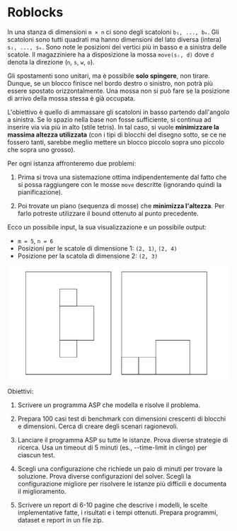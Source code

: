 # Roblocks

In una stanza di dimensioni `m × n` ci sono degli scatoloni `b₁, ..., bₖ`. Gli scatoloni sono tutti quadrati ma hanno dimensioni del lato diversa (intera) `s₁, ..., sₖ`. Sono note le posizioni dei vertici più in basso e a sinistra delle scatole. Il magazziniere ha a disposizione la mossa `move(sᵢ, d)` dove `d` denota la direzione (`n`, `s`, `w`, `o`). 

Gli spostamenti sono unitari, ma è possibile **solo spingere**, non tirare. Dunque, se un blocco finisce nel bordo destro o sinistro, non potrà più essere spostato orizzontalmente. Una mossa non si può fare se la posizione di arrivo della mossa stessa è già occupata.

L'obiettivo è quello di ammassare gli scatoloni in basso partendo dall'angolo a sinistra. Se lo spazio nella base non fosse sufficiente, si continua ad inserire via via più in alto (stile tetris). In tal caso, si vuole **minimizzare la massima altezza utilizzata** (con i tipi di blocchi del disegno sotto, se ce ne fossero tanti, sarebbe meglio mettere un blocco piccolo sopra uno piccolo che sopra uno grosso).

Per ogni istanza affronteremo due problemi:

1. Prima si trova una sistemazione ottima indipendentemente dal fatto che si possa raggiungere con le mosse `move` descritte (ignorando quindi la pianificazione).

2. Poi trovate un piano (sequenza di mosse) che **minimizza l'altezza**. Per farlo potreste utilizzare il bound ottenuto al punto precedente.

Ecco un possibile input, la sua visualizzazione e un possibile output:
- `m = 5`, `n = 6`
- Posizioni per le scatole di dimensione 1: `(2, 1)`, `(2, 4)`
- Posizione per la scatola di dimensione 2: `(2, 3)`

![Figura 1: Esempio di configurazione finale corretta](paper/images/blocks.png)

Obiettivi:

1. Scrivere un programma ASP che modella e risolve il problema.

2. Prepara 100 casi test di benchmark con dimensioni crescenti di blocchi e dimensioni. Cerca di creare degli scenari ragionevoli.

3. Lanciare il programma ASP su tutte le istanze. Prova diverse strategie di ricerca. Usa un timeout di 5 minuti (es., --time-limit in clingo) per ciascun test.

4. Scegli una configurazione che richiede un paio di minuti per trovare la soluzione. Prova diverse configurazioni del solver. Scegli la configurazione migliore per risolvere le istanze più difficili e documenta il miglioramento.

5. Scrivere un report di 6-10 pagine che descrive i modelli, le scelte implementative fatte, i risultati e i tempi ottenuti. Prepara programmi, dataset e report in un file zip.